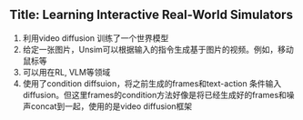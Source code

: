 ## Title: Learning Interactive Real-World Simulators
1. 利用video diffusion 训练了一个世界模型
2. 给定一张图片，Unsim可以根据输入的指令生成基于图片的视频。例如，移动鼠标等
3. 可以用在RL, VLM等领域
4. 使用了condition diffsuion，将之前生成的frames和text-action 条件输入diffusion。但这里frames的condition方法好像是将已经生成好的frames和噪声concat到一起，使用的是video diffusion框架